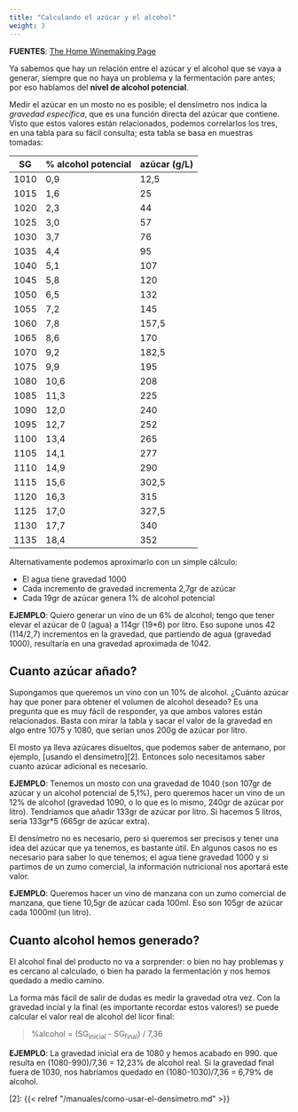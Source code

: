 ```yaml
---
title: "Calculando el azúcar y el alcohol"
weight: 3
---
```


**FUENTES**: [The Home Winemaking Page][1]

Ya sabemos que hay un relación entre el azúcar y el alcohol que se vaya a generar,
siempre que no haya un problema y la fermentación pare antes; por eso hablamos del
**nivel de alcohol potencial**.

Medir el azúcar en un mosto no es posible; el densímetro nos indica la *gravedad
específica*, que es una función directa del azúcar que contiene. Visto que estos
valores están relacionados, podemos correlarlos los tres, en una tabla para su fácil
consulta; esta tabla se basa en muestras tomadas:

|  SG  | % alcohol potencial | azúcar (g/L) |
|------|---------------------|--------------|
| 1010 |                 0,9 |         12,5 |
| 1015 |                 1,6 |           25 |
| 1020 |                 2,3 |           44 |
| 1025 |                 3,0 |           57 |
| 1030 |                 3,7 |           76 |
| 1035 |                 4,4 |           95 |
| 1040 |                 5,1 |          107 |
| 1045 |                 5,8 |          120 |
| 1050 |                 6,5 |          132 |
| 1055 |                 7,2 |          145 |
| 1060 |                 7,8 |        157,5 |
| 1065 |                 8,6 |          170 |
| 1070 |                 9,2 |        182,5 |
| 1075 |                 9,9 |          195 |
| 1080 |                10,6 |          208 |
| 1085 |                11,3 |          225 |
| 1090 |                12,0 |          240 |
| 1095 |                12,7 |          252 |
| 1100 |                13,4 |          265 |
| 1105 |                14,1 |          277 |
| 1110 |                14,9 |          290 |
| 1115 |                15,6 |        302,5 |
| 1120 |                16,3 |          315 |
| 1125 |                17,0 |        327,5 |
| 1130 |                17,7 |          340 |
| 1135 |                18,4 |          352 |

Alternativamente podemos aproximarlo con un simple cálculo:

* El agua tiene gravedad 1000
* Cada incremento de gravedad incrementa 2,7gr de azúcar
* Cada 19gr de azúcar genera 1% de alcohol potencial

**EJEMPLO**: Quiero generar un vino de un 6% de alcohol; tengo que tener elevar
el azúcar de 0 (agua) a 114gr (19*6) por litro. Eso supone unos 42 (114/2,7)
incrementos en la gravedad, que partiendo de agua (gravedad 1000), resultaría
en una gravedad aproximada de 1042.

## Cuanto azúcar añado?

Supongamos que queremos un vino con un 10% de alcohol. ¿Cuánto azúcar hay que poner
para obtener el volumen de alcohol deseado? Es una pregunta que es muy fácil de
responder, ya que ambos valores están relacionados. Basta con mirar la tabla y sacar
el valor de la gravedad en algo entre 1075 y 1080, que serían unos 200g de azúcar
por litro.

El mosto ya lleva azúcares disueltos, que podemos saber de antemano, por ejemplo,
[usando el densímetro][2]. Entonces solo necesitamos saber cuanto azúcar adicional
es necesario.

**EJEMPLO**: Tenemos un mosto con una gravedad de 1040 (son 107gr de azúcar y un alcohol
potencial de 5,1%), pero queremos hacer un vino de un 12% de alcohol (gravedad 1090, o
lo que es lo mismo, 240gr de azúcar por litro). Tendríamos que añadir 133gr de azúcar
por litro. Si hacemos 5 litros, sería 133gr*5 (665gr de azúcar extra).

El densímetro no es necesario, pero si queremos ser precisos y tener una idea del azúcar
que ya tenemos, es bastante útil. En algunos casos no es necesario para saber lo que
tenemos; el agua tiene gravedad 1000 y si partimos de un zumo comercial, la información
nutricional nos aportará este valor.

**EJEMPLO**: Queremos hacer un vino de manzana con un zumo comercial de manzana, que
tiene 10,5gr de azúcar cada 100ml. Eso son 105gr de azúcar cada 1000ml (un litro).

## Cuanto alcohol hemos generado?

El alcohol final del producto no va a sorprender: o bien no hay problemas y es cercano
al calculado, o bien ha parado la fermentación y nos hemos quedado a medio camino.

La forma más fácil de salir de dudas es medir la gravedad otra vez. Con la gravedad
incial y la final (es importante recordar estos valores!) se puede calcular el valor
real de alcohol del licor final:

> %alcohol = (SG<sub>inicial</sub> - SG<sub>final</sub>) / 7,36

**EJEMPLO**: La gravedad inicial era de 1080 y hemos acabado en 990. que resulta
en (1080-990)/7,36 = 12,23% de alcohol real. Si la gravedad final fuera de 1030,
nos habríamos quedado en (1080-1030)/7,36 = 6,79% de alcohol.

[1]: https://mpesgens.home.xs4all.nl/thwp/sugar.html
[2]: {{< relref "/manuales/como-usar-el-densimetro.md" >}}
